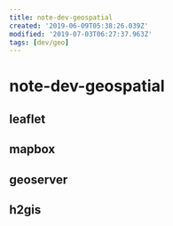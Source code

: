 ```yaml
---
title: note-dev-geospatial
created: '2019-06-09T05:38:26.039Z'
modified: '2019-07-03T06:27:37.963Z'
tags: [dev/geo]
---
```


# note-dev-geospatial

## leaflet

## mapbox

## geoserver

## h2gis
